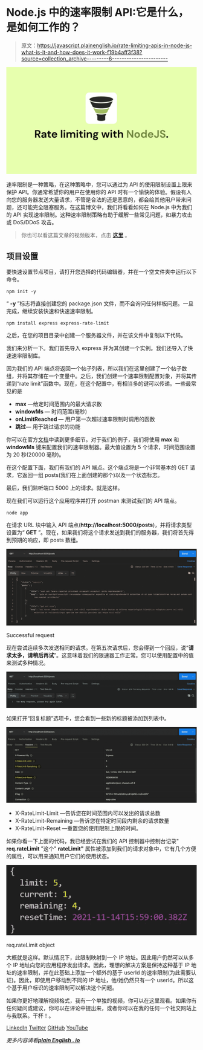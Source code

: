 # Node.js 中的速率限制 API:它是什么，是如何工作的？

> 原文：<https://javascript.plainenglish.io/rate-limiting-apis-in-node-js-what-is-it-and-how-does-it-work-f19b4aff3f38?source=collection_archive---------6----------------------->

![](img/67faa27a7df4e483f233a27c9ab9de45.png)

速率限制是一种策略，在这种策略中，您可以通过为 API 的使用限制设置上限来保护 API。你通常希望你的用户在使用你的 API 时有一个愉快的体验。假设有人向您的服务器发送大量请求，不管是合法的还是恶意的，都会给其他用户带来问题，还可能完全阻塞服务。在这篇博文中，我们将看看如何在 Node.js 中为我们的 API 实现速率限制。这种速率限制策略有助于缓解一些常见问题，如暴力攻击或 DoS/DDoS 攻击。

> 你也可以看这篇文章的视频版本，点击 [**这里**](https://youtu.be/iicNZf3eGCI) 。

## 项目设置

要快速设置节点项目，请打开您选择的代码编辑器，并在一个空文件夹中运行以下命令。

```
npm init -y
```

“ **-y** ”标志将直接创建您的 package.json 文件，而不会询问任何样板问题。一旦完成，继续安装快速和快速速率限制。

```
npm install express express-rate-limit
```

之后，在您的项目目录中创建一个服务器文件，并在该文件中复制以下代码。

我们来分析一下。我们首先导入 express 并为其创建一个实例。我们还导入了快速速率限制库。

因为我们的 API 端点将返回一个帖子列表，所以我们在这里创建了一个帖子数组，并将其存储在一个变量中。之后，我们创建一个速率限制配置对象，并将其传递到“rate limit”函数中。现在，在这个配置中，有相当多的键可以传递。一些最常见的是

*   **max** —给定时间范围内的最大请求数
*   **windowMs —** 时间范围(毫秒)
*   **onLimitReached —** 用户第一次超过速率限制时调用的函数
*   **跳过—** 用于跳过请求的功能

你可以在官方[文档](https://www.npmjs.com/package/express-rate-limit)中读到更多细节。对于我们的例子，我们将使用 **max** 和 **windowMs** 键来配置我们的速率限制器。最大值设置为 5 个请求，时间范围设置为 20 秒(20000 毫秒)。

在这个配置下面，我们有我们的 API 端点。这个端点将是一个非常基本的 GET 请求，它返回一组 posts(我们在上面创建的那个)以及一个状态标志。

最后，我们监听端口 5000 上的请求。就是这样。

现在我们可以运行这个应用程序并打开 postman 来测试我们的 API 端点。

```
node app
```

在请求 URL 块中输入 API 端点(**http://localhost:5000/posts**)，并将请求类型设置为“ **GET** ”。现在，如果我们将这个请求发送到我们的服务器，我们将首先得到预期的响应，即 posts 数组。

![](img/3ede5c23f85f3b7d4bfec882ff170554.png)

Successful request

现在尝试连续多次发送相同的请求。在第五次请求后，您会得到一个回应，说“**请求太多，请稍后再试**”。这意味着我们的限速器工作正常。您可以使用配置中的值来测试多种情况。

![](img/362408934f4d33e97f79f3b9b13ab8ef.png)

如果打开“回复标题”选项卡，您会看到一些新的标题被添加到列表中。

![](img/e2773efa0d69e6c79dd5150d4eb193eb.png)

*   X-RateLimit-Limit —告诉您在时间范围内可以发出的请求总数
*   X-RateLimit-Remaining —告诉您在特定时间段内剩余的请求数量
*   X-RateLimit-Reset —重置您的使用限制上限的时间。

如果你看一下上面的代码，我已经尝试在我们的 API 控制器中控制台记录" **req.rateLimit** "这个" **rateLimit"** 属性被添加到我们的请求对象中，它有几个方便的属性，可以用来通知用户它们的使用状态。

![](img/3b8dde7b63c7888b62005aa9860e0efd.png)

req.rateLimit object

大概就是这样。默认情况下，此限制映射到一个 IP 地址。因此用户仍然可以从多个 IP 地址向您的应用程序发出请求。因此，理想的解决方案是保持这种基于 IP 地址的速率限制，并在此基础上添加一个额外的基于 userId 的速率限制(为此需要认证)。因此，即使用户移动到不同的 IP 地址，他/她仍然只有一个 userId。所以这个基于用户标识的速率限制可以解决这个问题。

如果你更好地理解视频格式，我有一个单独的视频，你可以在这里观看。如果你有任何疑问或建议，你可以在评论中提出来，或者你可以在我的任何一个社交网站上与我联系。干杯！。

[LinkedIn](https://www.linkedin.com/in/akilesh-rao-610357137/)
[Twitter](https://twitter.com/themangalorian)
[GitHub](https://github.com/AkileshRao)
[YouTube](https://www.youtube.com/channel/UCaktnqx_IENyT5T2lJ3F09w)

*更多内容请看*[***plain English . io***](http://plainenglish.io/)